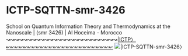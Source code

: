 # ICTP-SQTTN-smr-3426
School on Quantum Information Theory and Thermodynamics at the Nanoscale | (smr 3426) | Al Hoceima - Morocco ↝↝↝↝↝↝↝↝↝↝↝↝↝↝↝↝↝↝↝↝↝↝↝↝↝↝[|ICTP〉↜↜↜↜↜↜↜↜↜↜↜↜↜↜↜↜↜↜↜↜↜↜↜↜↜](http://indico.ictp.it/event/9023/)
![|ICTP-SQTTN-smr-3426〉](https://raw.githubusercontent.com/etriZiko/ICTP-SQTTN-smr-3426/master/SQITTN.png) 

